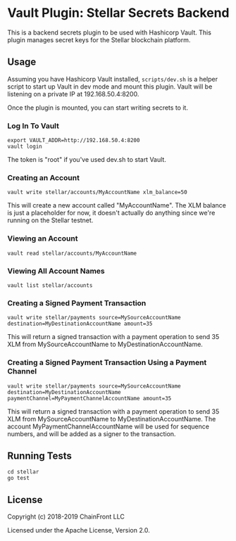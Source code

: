 # Vault Plugin: Stellar Secrets Backend

This is a backend secrets plugin to be used with Hashicorp Vault. This plugin manages secret keys for the Stellar blockchain platform.

## Usage

Assuming you have Hashicorp Vault installed, `scripts/dev.sh` is a helper script to start up Vault in dev mode and mount this plugin.
Vault will be listening on a private IP at 192.168.50.4:8200.

Once the plugin is mounted, you can start writing secrets to it.

### Log In To Vault

```
export VAULT_ADDR=http://192.168.50.4:8200
vault login
```


The token is "root" if you've used dev.sh to start Vault.

### Creating an Account

`vault write stellar/accounts/MyAccountName xlm_balance=50`

This will create a new account called "MyAccountName". The XLM balance is just a placeholder for now, 
it doesn't actually do anything since we're running on the Stellar testnet.

### Viewing an Account

`vault read stellar/accounts/MyAccountName`

### Viewing All Account Names

`vault list stellar/accounts`

### Creating a Signed Payment Transaction

`vault write stellar/payments source=MySourceAccountName destination=MyDestinationAccountName amount=35`

This will return a signed transaction with a payment operation to send 35 XLM from MySourceAccountName to MyDestinationAccountName.

### Creating a Signed Payment Transaction Using a Payment Channel

`vault write stellar/payments source=MySourceAccountName destination=MyDestinationAccountName paymentChannel=MyPaymentChannelAccountName amount=35`

This will return a signed transaction with a payment operation to send 35 XLM from MySourceAccountName to MyDestinationAccountName. 
The account MyPaymentChannelAccountName will be used for sequence numbers, and 
will be added as a signer to the transaction.

## Running Tests

```
cd stellar
go test
```


## License

Copyright (c) 2018-2019 ChainFront LLC

Licensed under the Apache License, Version 2.0.
